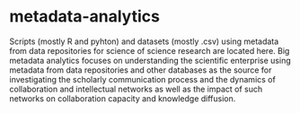 # metadata-analytics
Scripts (mostly R and pyhton) and datasets (mostly .csv) using metadata from data repositories for science of science research are located here. Big metadata analytics focuses on understanding the scientific enterprise using metadata from data repositories and other databases as the source for investigating the scholarly communication process and the dynamics of collaboration and intellectual networks as well as the impact of such networks on collaboration capacity and knowledge diffusion.
